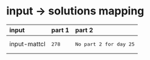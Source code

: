 # input -> solutions mapping
|input|part 1|part 2|
|:---|:---|:---|
|input-mattcl|<pre>278</pre>|<pre>No part 2 for day 25</pre>|
